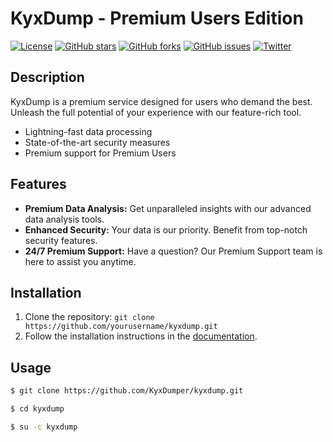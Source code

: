 # KyxDump - Premium Users Edition

[![License](https://img.shields.io/badge/license-MIT-blue.svg)](LICENSE)
[![GitHub stars](https://img.shields.io/github/stars/yourusername/kyxdump.svg)](https://github.com/yourusername/kyxdump/stargazers)
[![GitHub forks](https://img.shields.io/github/forks/yourusername/kyxdump.svg)](https://github.com/yourusername/kyxdump/network)
[![GitHub issues](https://img.shields.io/github/issues/yourusername/kyxdump.svg)](https://github.com/yourusername/kyxdump/issues)
[![Twitter](https://img.shields.io/twitter/url/https/github.com/yourusername/kyxdump.svg?style=social)](https://twitter.com/intent/tweet?text=Check%20out%20KyxDump%20%E2%80%93%20Premium%20Users%20Edition%20%E2%80%93%20A%20powerful%20tool%20for%20...)

## Description

KyxDump is a premium service designed for users who demand the best. Unleash the full potential of your experience with our feature-rich tool.

- Lightning-fast data processing
- State-of-the-art security measures
- Premium support for Premium Users

## Features

- **Premium Data Analysis:** Get unparalleled insights with our advanced data analysis tools.
- **Enhanced Security:** Your data is our priority. Benefit from top-notch security features.
- **24/7 Premium Support:** Have a question? Our Premium Support team is here to assist you anytime.

## Installation

1. Clone the repository: `git clone https://github.com/yourusername/kyxdump.git`
2. Follow the installation instructions in the [documentation](docs/INSTALLATION.md).

## Usage

```bash
$ git clone https://github.com/KyxDumper/kyxdump.git

$ cd kyxdump

$ su -c kyxdump

